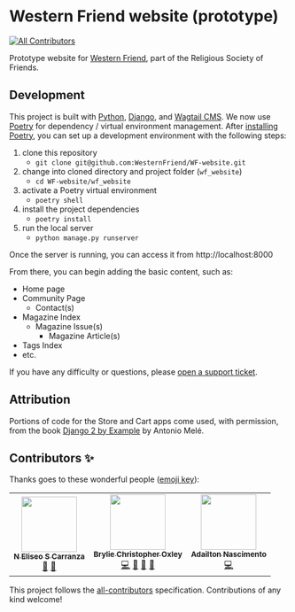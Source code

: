 # Western Friend website (prototype)
<!-- ALL-CONTRIBUTORS-BADGE:START - Do not remove or modify this section -->
[![All Contributors](https://img.shields.io/badge/all_contributors-3-orange.svg?style=flat-square)](#contributors-)
<!-- ALL-CONTRIBUTORS-BADGE:END -->

Prototype website for [Western Friend](https://westernfriend.org), part of the Religious Society of Friends.

## Development

This project is built with [Python](https://www.python.org/), [Django](https://www.djangoproject.com/), and [Wagtail CMS](https://wagtail.io/). We now use [Poetry](https://python-poetry.org/) for dependency / virtual environment management. After [installing Poetry](https://python-poetry.org/docs/#installation), you can set up a development environment with the following steps:

1. clone this repository
   - `git clone git@github.com:WesternFriend/WF-website.git`
2. change into cloned directory and project folder (`wf_website`)
   - `cd WF-website/wf_website`
3. activate a Poetry virtual environment
   - `poetry shell`
4. install the project dependencies
   - `poetry install`
5. run the local server
   - `python manage.py runserver`

Once the server is running, you can access it from http://localhost:8000

From there, you can begin adding the basic content, such as:

- Home page
- Community Page
  - Contact(s)
- Magazine Index
  - Magazine Issue(s)
    - Magazine Article(s)
- Tags Index
- etc.

If you have any difficulty or questions, please [open a support ticket](https://github.com/WesternFriend/WF-website/issues).

## Attribution

Portions of code for the Store and Cart apps come used, with permission, from the book [Django 2 by Example](https://www.packtpub.com/application-development/django-2-example) by Antonio Melé.

## Contributors ✨

Thanks goes to these wonderful people ([emoji key](https://allcontributors.org/docs/en/emoji-key)):

<!-- ALL-CONTRIBUTORS-LIST:START - Do not remove or modify this section -->
<!-- prettier-ignore-start -->
<!-- markdownlint-disable -->
<table>
  <tr>
    <td align="center"><a href="http://nehemiasec.com"><img src="https://avatars3.githubusercontent.com/u/5385440?v=4" width="100px;" alt=""/><br /><sub><b>N Eliseo S Carranza</b></sub></a><br /><a href="https://github.com/WesternFriend/WF-website/commits?author=NehemiasEC" title="Documentation">📖</a> <a href="https://github.com/WesternFriend/WF-website/issues?q=author%3ANehemiasEC" title="Bug reports">🐛</a></td>
    <td align="center"><a href="https://bryliechristopheroxley.info"><img src="https://avatars1.githubusercontent.com/u/17307?v=4" width="100px;" alt=""/><br /><sub><b>Brylie Christopher Oxley</b></sub></a><br /><a href="https://github.com/WesternFriend/WF-website/commits?author=brylie" title="Code">💻</a> <a href="https://github.com/WesternFriend/WF-website/commits?author=brylie" title="Documentation">📖</a> <a href="https://github.com/WesternFriend/WF-website/issues?q=author%3Abrylie" title="Bug reports">🐛</a> <a href="#projectManagement-brylie" title="Project Management">📆</a></td>
    <td align="center"><a href="https://dhelbegor.github.io/"><img src="https://avatars3.githubusercontent.com/u/7838804?v=4" width="100px;" alt=""/><br /><sub><b>Adailton Nascimento</b></sub></a><br /><a href="https://github.com/WesternFriend/WF-website/commits?author=dhelbegor" title="Code">💻</a></td>
  </tr>
</table>

<!-- markdownlint-enable -->
<!-- prettier-ignore-end -->
<!-- ALL-CONTRIBUTORS-LIST:END -->

This project follows the [all-contributors](https://github.com/all-contributors/all-contributors) specification. Contributions of any kind welcome!
